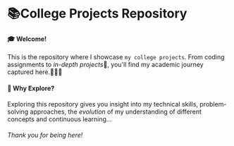 # 📚College Projects Repository

#### 🎓 Welcome!

This is the repository where I showcase `my college projects`. From coding assignments to *in-depth projects*🚀, you'll find my academic journey captured here.👩🏽‍💻

#### 🌟 Why Explore?
Exploring this repository gives you insight into my technical skills, problem-solving approaches, the *evolution* of my understanding of different concepts and continuous learning...
###### *Thank you for being here!*
